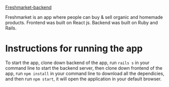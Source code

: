 [Freshmarket-backend](https://github.com/Beka23/freshmarket-backend)

Freshmarket is an app where people can buy & sell organic and homemade products. Frontend was built on React js. Backend was built on Ruby and Rails.

# Instructions for running the app

To start the app, clone down backend of the app, run ```rails s``` in your command line to start the backend server, then clone down frontend of the app, run ```npm install``` in your command line to download all the dependicies, and then run ```npm start```, it will open the application in your default browser.
